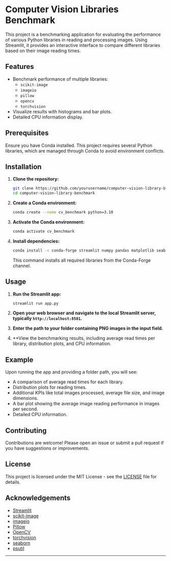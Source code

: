 
# Computer Vision Libraries Benchmark

This project is a benchmarking application for evaluating the performance of various Python libraries in reading and processing images. Using Streamlit, it provides an interactive interface to compare different libraries based on their image reading times.

## Features

- Benchmark performance of multiple libraries:
  - `scikit-image`
  - `imageio`
  - `pillow`
  - `opencv`
  - `torchvision`
- Visualize results with histograms and bar plots.
- Detailed CPU information display.

## Prerequisites

Ensure you have Conda installed. This project requires several Python libraries, which are managed through Conda to avoid environment conflicts.

## Installation

1. **Clone the repository:**

   ```bash
   git clone https://github.com/yourusername/computer-vision-library-benchmark.git
   cd computer-vision-library-benchmark
   ```

2. **Create a Conda environment:**

   ```bash
   conda create --name cv_benchmark python=3.10
   ```

3. **Activate the Conda environment:**

   ```bash
   conda activate cv_benchmark
   ```

4. **Install dependencies:**

   ```bash
   conda install -c conda-forge streamlit numpy pandas matplotlib seaborn scikit-image imageio pillow opencv-python-headless torchvision psutil
   ```

   This command installs all required libraries from the Conda-Forge channel.

## Usage

1. **Run the Streamlit app:**

   ```bash
   streamlit run app.py
   ```

2. **Open your web browser and navigate to the local Streamlit server, typically `http://localhost:8501`.**

3. **Enter the path to your folder containing PNG images in the input field.**

4. **View the benchmarking results, including average read times per library, distribution plots, and CPU information.

## Example

Upon running the app and providing a folder path, you will see:

- A comparison of average read times for each library.
- Distribution plots for reading times.
- Additional KPIs like total images processed, average file size, and image dimensions.
- A bar plot showing the average image reading performance in images per second.
- Detailed CPU information.

## Contributing

Contributions are welcome! Please open an issue or submit a pull request if you have suggestions or improvements.

## License

This project is licensed under the MIT License - see the [LICENSE](LICENSE) file for details.

## Acknowledgements

- [Streamlit](https://streamlit.io/)
- [scikit-image](https://scikit-image.org/)
- [imageio](https://imageio.github.io/)
- [Pillow](https://pillow.readthedocs.io/en/stable/)
- [OpenCV](https://opencv.org/)
- [torchvision](https://pytorch.org/vision/)
- [seaborn](https://seaborn.pydata.org/)
- [psutil](https://psutil.readthedocs.io/)

---
